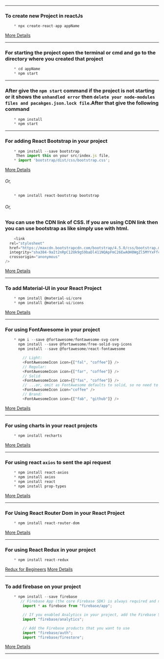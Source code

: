  ---
 ### To create new Project in reactJs 
```javascript 
    * npx create-react-app appName
```
 [More Details](https://github.com/facebook/create-react-app)

---
 ### For starting the project open the terminal or cmd and go to the directory where you created that project
```javascript 
    * cd appName
    * npm start
```

---
 ### After give the `npm start` command if the project is not starting or it shows the `unhandled error` then `delete your node-modules files and pacakges.json.lock file`.After that give the following command 
```javascript 
    * npm install
    * npm start
```

---
 ### For adding React Bootstrap in your project 
```javascript 
    * npm install --save bootstrap
     Then import this on your src/index.js file,
    * import 'bootstrap/dist/css/bootstrap.css';
```
 [More Details](https://create-react-app.dev/docs/adding-bootstrap/)
###### Or,
```javascript 
    * npm install react-bootstrap bootstrap
```
###### Or,
### You can use the CDN link of CSS. If you are using CDN link then you can use bootstrap as like simply use with html.
```javascript 
    <link
  rel="stylesheet"
  href="https://maxcdn.bootstrapcdn.com/bootstrap/4.5.0/css/bootstrap.min.css"
  integrity="sha384-9aIt2nRpC12Uk9gS9baDl411NQApFmC26EwAOH8WgZl5MYYxFfc+NcPb1dKGj7Sk"
  crossorigin="anonymous"
/>
```
 [More Details](https://react-bootstrap.github.io/getting-started/introduction/)


---
### To add Material-UI in your React Project 
```javascript 
    * npm install @material-ui/core
    * npm install @material-ui/icons
```
 [More Details](https://material-ui.com/getting-started/installation/)

---


### For using FontAwesome in your project 
```javascript 
    * npm i --save @fortawesome/fontawesome-svg-core
      npm install --save @fortawesome/free-solid-svg-icons
      npm install --save @fortawesome/react-fontawesome
```
```javascript 
        // Light:
        <FontAwesomeIcon icon={["fal", "coffee"]} />
        // Regular:
        <FontAwesomeIcon icon={["far", "coffee"]} />
        // Solid
        <FontAwesomeIcon icon={["fas", "coffee"]} />
        // ...or, omit as FontAwesome defaults to solid, so no need to prefix:
        <FontAwesomeIcon icon="coffee" />
        // Brand:
        <FontAwesomeIcon icon={["fab", "github"]} />
```
 [More Details](https://fontawesome.com/how-to-use/on-the-web/using-with/react)

---
### For using charts in your react projects 
```javascript 
    * npm install recharts
```
 [More Details](https://recharts.org/en-US/guide/installation)

---
### For using react `axios` to sent the api request 
```javascript 
    * npm install react-axios
    * npm install axios
    * npm install react
    * npm install prop-types
```
 [More Details](https://www.npmjs.com/package/react-axios)

---

### For Using React Router Dom in your React Project 

```javascript 
    * npm install react-router-dom
```
 [More Details](https://reactrouter.com/web/guides/quick-start)

---

### For using React Redux in your project 

```javascript 
    * npm install react-redux
```
 [Redux for Begineers](https://redux.js.org/basics/basic-tutorial)
 [More Details](https://react-redux.js.org/introduction/quick-start)



---
### To add firebase on your project 
```javascript 
    * npm install --save firebase
       // Firebase App (the core Firebase SDK) is always required and must be listed first
        import * as firebase from "firebase/app";

        // If you enabled Analytics in your project, add the Firebase SDK for Analytics
        import "firebase/analytics";

        // Add the Firebase products that you want to use
        import "firebase/auth";
        import "firebase/firestore";
```
 [More Details](https://firebase.google.com/docs/web/setup?authuser=0)

---

